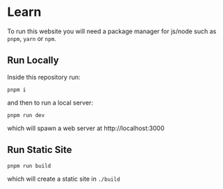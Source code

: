 # Learn

To run this website you will need a package manager for js/node such as `pnpm`, `yarn` or `npm`.

## Run Locally

Inside this repository run:

`pnpm i`

and then to run a local server:

`pnpm run dev`

which will spawn a web server at http://localhost:3000

## Run Static Site

`pnpm run build`

which will create a static site in `./build`



